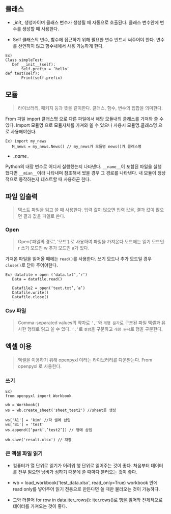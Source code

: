 ## 클래스

* \__init__
생성자이며 클래스 변수가 생성될 때 자동으로 호출된다.
클래스 변수안에 변수를 생성할 때 사용한다.

* Self
클래스의 변수, 함수에 접근하기 위해 필요한 변수
반드시 써주어야 한다.
변수를 선언하지 않고 함수내에서 사용 가능하게 한다.

```
Ex) 
Class simpleTest:
   Def __init__(self):
       Self.prefix = ‘hello’
def test(self):
       Print(self.prefix)
```

## 모듈

> 라이브러리, 패키지 등과 뜻을 같이한다.
클래스, 함수, 변수의 집합을 의미한다.

From 파일 import 클래스명 으로 다른 파일에서 해당 모듈내의 클래스를 가져와 쓸 수 있다.
Import 모듈명 으로 모듈자체를 가져와 쓸 수 있으나
사용시 모듈명.클래스명 으로 사용해야한다.

```
Ex) import my_news
   M_news = my_news.News() // my_news가 모듈명 news()가 클래스명
```


* \__name__

Python의 내장 변수로 어디서 실행했는지 나타낸다.
`__name__`이 포함된 파일을 실행 했다면 `__mian__`이라 나타내며
참조해서 썼을 경우 그 경로를 나타낸다.
내 모듈이 정상적으로 동작하는지 테스트할 때 사용하곤 한다.


## 파일 입출력

> 텍스트 파일을 읽고 쓸 때 사용한다.
입력 값이 많으면 입력 값을, 결과 값이 많으면 결과 값을 파일로 쓴다.

### Open

> Open(‘파일의 경로’, ‘모드’) 로 사용하여 파일을 가져온다
모드에는 읽기 모드인 r 쓰기 모드인 w 추가 모드인 a가 있다.

가져온 파일을 읽어올 때에는 `read()`를 사용한다.
쓰기 모드나 추가 모드일 경우 `close()`로 닫아 주어야한다.

```
Ex) datafile = open (‘data.txt’,’r’)
   Data = datafile.read()
   
   Datafile2 = open(‘text.txt’,’a’)
   Datafile.write()
   Datafile.close()
```


### Csv 파일

> Comma-separated values의 약자로 `‘,’`와 `개행 문자`로 구분된 파일
엑셀과 유사한 형태로 읽고 쓸 수 있다.
`‘,’`로 `컬럼`을 구분하고 `개행 문자`로 행을 구분한다.


## 엑셀 이용

> 엑셀을 이용하기 위해 openpyxl 이라는 라이브러리를 다운받는다.
From openpyxl 로 사용한다.

### 쓰기

```
Ex)
from openpyxl import Workbook

wb = Workbook() 
ws = wb.create_sheet('sheet_test2') //sheet를 생성

ws['A1'] = 'kim' //각 셀에 삽입
ws['B1'] = 'test'
ws.append([‘park’,’test2’]) // 행에 삽입

wb.save('result.xlsx') // 저장
```


### 큰 엑셀 파일 읽기
 
* 컴퓨터가 열 단위로 읽기가 어려워 행 단위로 읽어주는 것이 좋다.
처음부터 데이터를 전부 읽으면 낭비가 심하기 때문에 쓸 때마다 불러오는 것이 좋다.
* wb = load_workbook('test_data.xlsx', read_only=True)
workbook 안에 read only를 넣어주어 읽기 전용으로 만든다면 쓸 때만 불러오는 것이 가능하다.

* 그와 더불어
for row in data.iter_rows():
iter.rows()로 행을 읽어와 전체적으로 데이터를 가져오는 것이 좋다.

